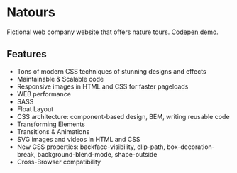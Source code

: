# Natours

Fictional web company website that offers nature tours. [Codepen demo](https://codepen.io/user1990/project/editor/DVkyLx).

## Features

- Tons of modern CSS techniques of stunning designs and effects
- Maintainable & Scalable code
- Responsive images in HTML and CSS for faster pageloads
- WEB performance
- SASS
- Float Layout
- CSS architecture: component-based design, BEM, writing reusable code
- Transforming Elements
- Transitions & Animations
- SVG images and videos in HTML and CSS
- New CSS properties: backface-visibility, clip-path, box-decoration-break, background-blend-mode, shape-outside
- Cross-Browser compatibility
